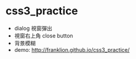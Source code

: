 # css3_practice
- dialog 視窗彈出
- 視窗右上角 close button
- 背景模糊
- demo: http://franklion.github.io/css3_practice/
